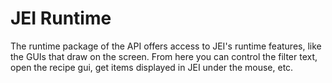 # JEI Runtime

The runtime package of the API offers access to JEI's runtime features, like the GUIs that draw on the screen. From here you can control the filter text, open
the recipe gui, get items displayed in JEI under the mouse, etc.